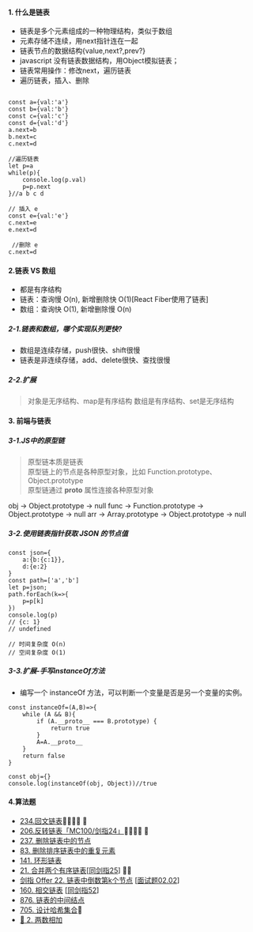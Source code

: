 #### 1. 什么是链表

* 链表是多个元素组成的一种物理结构，类似于数组
* 元素存储不连续，用next指针连在一起
* 链表节点的数据结构{value,next?,prev?}
* javascript 没有链表数据结构，用Object模拟链表；
* 链表常用操作：修改next，遍历链表
* 遍历链表，插入、删除
```

const a={val:'a'}
const b={val:'b'}
const c={val:'c'}
const d={val:'d'}
a.next=b
b.next=c
c.next=d

//遍历链表
let p=a
while(p){
    console.log(p.val)
    p=p.next
}//a b c d 

// 插入 e
const e={val:'e'}
c.next=e
e.next=d

 //删除 e
c.next=d
```

#### 2.链表 VS 数组

* 都是有序结构
* 链表：查询慢 O(n), 新增删除快 O(1)[React Fiber使用了链表]
* 数组：查询快 O(1), 新增删除慢 O(n)

##### 2-1.链表和数组，哪个实现队列更快?

* 数组是连续存储，push很快、shift很慢
* 链表是非连续存储，add、delete很快、查找很慢

##### 2-2.扩展
> 对象是无序结构、map是有序结构
> 数组是有序结构、set是无序结构


#### 3. 前端与链表

##### 3-1.JS中的原型链
> 原型链本质是链表    
原型链上的节点是各种原型对象，比如 Function.prototype、Object.prototype   
原型链通过 __proto__ 属性连接各种原型对象   

obj -> Object.prototype -> null
func -> Function.prototype -> Object.prototype -> null
arr -> Array.prototype -> Object.prototype -> null


##### 3-2.使用链表指针获取 JSON 的节点值

```
const json={
    a:{b:{c:1}},
    d:{e:2}
}
const path=['a','b']
let p=json;
path.forEach(k=>{
    p=p[k]
})
console.log(p)
// {c: 1}
// undefined

// 时间复杂度 O(n)
// 空间复杂度 O(1)
```

##### 3-3.扩展-手写instanceOf方法
* 编写一个 instanceOf 方法，可以判断一个变量是否是另一个变量的实例。
```
const instanceOf=(A,B)=>{
    while (A && B){
        if (A.__proto__ === B.prototype) {
            return true
        }
        A=A.__proto__
    }
    return false
}

const obj={}
console.log(instanceOf(obj, Object))//true

```

#### 4.算法题

* [234.回文链表](https://leetcode-cn.com/problems/palindrome-linked-list/)🌟🌟🌟🌟 📌
* [206.反转链表「MC100/剑指24」](https://leetcode-cn.com/problems/reverse-linked-list/)🌟🌟🌟🌟 📌
* [237. 删除链表中的节点](https://leetcode-cn.com/problems/delete-node-in-a-linked-list/)
* [83. 删除排序链表中的重复元素](https://leetcode-cn.com/problems/remove-duplicates-from-sorted-list/)
* [141. 环形链表](https://leetcode-cn.com/problems/linked-list-cycle/)
* [21. 合并两个有序链表](https://leetcode-cn.com/problems/merge-two-sorted-lists/)[[同剑指25](https://leetcode-cn.com/problems/he-bing-liang-ge-pai-xu-de-lian-biao-lcof/)] 🌟🌟
* [剑指 Offer 22. 链表中倒数第k个节点](https://leetcode-cn.com/problems/lian-biao-zhong-dao-shu-di-kge-jie-dian-lcof/) [[面试题02.02](https://leetcode-cn.com/problems/kth-node-from-end-of-list-lcci/)]
* [160. 相交链表](https://leetcode-cn.com/problems/intersection-of-two-linked-lists/) [[同剑指52](https://leetcode-cn.com/problems/liang-ge-lian-biao-de-di-yi-ge-gong-gong-jie-dian-lcof/)]
* [876. 链表的中间结点](https://leetcode-cn.com/problems/middle-of-the-linked-list/)
* [705. 设计哈希集合](https://leetcode-cn.com/problems/design-hashset/)💛
* [🧡 2. 两数相加](https://leetcode-cn.com/problems/add-two-numbers/)

